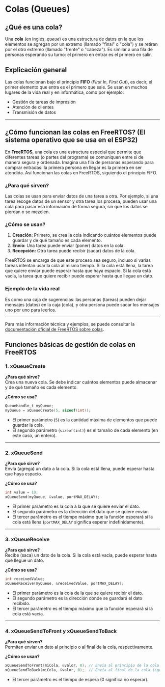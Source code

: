 # Colas (Queues)

## ¿Qué es una cola?

Una **cola** (en inglés, _queue_) es una estructura de datos en la que los elementos se agregan por un extremo (llamado "final" o "cola") y se retiran por el otro extremo (llamado "frente" o "cabeza"). Es similar a una fila de personas esperando su turno: el primero en entrar es el primero en salir.

## Explicación general

Las colas funcionan bajo el principio **FIFO** (_First In, First Out_), es decir, el primer elemento que entra es el primero que sale. Se usan en muchos lugares de la vida real y en informática, como por ejemplo:

- Gestión de tareas de impresión
- Atención de clientes
- Transmisión de datos

---

## ¿Cómo funcionan las colas en FreeRTOS? (El sistema operativo que se usa en el ESP32)

En **FreeRTOS**, una cola es una estructura especial que permite que diferentes tareas (o partes del programa) se comuniquen entre sí de manera segura y ordenada. Imagina una fila de personas esperando para comprar entradas: la primera persona en llegar es la primera en ser atendida. Así funcionan las colas en FreeRTOS, siguiendo el principio FIFO.

### ¿Para qué sirven?

Las colas se usan para enviar datos de una tarea a otra. Por ejemplo, si una tarea recoge datos de un sensor y otra tarea los procesa, pueden usar una cola para pasar esa información de forma segura, sin que los datos se pierdan o se mezclen.

### ¿Cómo se usan?

1. **Creación:** Primero, se crea la cola indicando cuántos elementos puede guardar y de qué tamaño es cada elemento.
2. **Envío:** Una tarea puede enviar (poner) datos en la cola.
3. **Recepción:** Otra tarea puede recibir (sacar) datos de la cola.

FreeRTOS se encarga de que este proceso sea seguro, incluso si varias tareas intentan usar la cola al mismo tiempo. Si la cola está llena, la tarea que quiere enviar puede esperar hasta que haya espacio. Si la cola está vacía, la tarea que quiere recibir puede esperar hasta que llegue un dato.

### Ejemplo de la vida real

Es como una caja de sugerencias: las personas (tareas) pueden dejar mensajes (datos) en la caja (cola), y otra persona puede sacar los mensajes uno por uno para leerlos.

---

Para más información técnica y ejemplos, se puede consultar la [documentación oficial de FreeRTOS sobre colas](https://freertos.org/Documentation/02-Kernel/04-API-references/06-Queues/00-QueueManagement).

## Funciones básicas de gestión de colas en FreeRTOS

### 1. xQueueCreate

**¿Para qué sirve?**  
Crea una nueva cola. Se debe indicar cuántos elementos puede almacenar y de qué tamaño es cada elemento.

**¿Cómo se usa?**

```c
QueueHandle_t myQueue;
myQueue = xQueueCreate(5, sizeof(int));
```

- El primer parámetro (`5`) es la cantidad máxima de elementos que puede guardar la cola.
- El segundo parámetro (`sizeof(int)`) es el tamaño de cada elemento (en este caso, un entero).

---

### 2. xQueueSend

**¿Para qué sirve?**  
Envía (agrega) un dato a la cola. Si la cola está llena, puede esperar hasta que haya espacio.

**¿Cómo se usa?**

```c
int value = 10;
xQueueSend(myQueue, &value, portMAX_DELAY);
```

- El primer parámetro es la cola a la que se quiere enviar el dato.
- El segundo parámetro es la dirección del dato que se quiere enviar.
- El tercer parámetro es el tiempo máximo que la función esperará si la cola está llena (`portMAX_DELAY` significa esperar indefinidamente).

---

### 3. xQueueReceive

**¿Para qué sirve?**  
Recibe (saca) un dato de la cola. Si la cola está vacía, puede esperar hasta que llegue un dato.

**¿Cómo se usa?**

```c
int receivedValue;
xQueueReceive(myQueue, &receivedValue, portMAX_DELAY);
```

- El primer parámetro es la cola de la que se quiere recibir el dato.
- El segundo parámetro es la dirección donde se guardará el dato recibido.
- El tercer parámetro es el tiempo máximo que la función esperará si la cola está vacía.

---

### 4. xQueueSendToFront y xQueueSendToBack

**¿Para qué sirven?**  
Permiten enviar un dato al principio o al final de la cola, respectivamente.

**¿Cómo se usan?**

```c
xQueueSendToFront(miCola, &valor, 0); // Envía al principio de la cola
xQueueSendToBack(miCola, &valor, 0);  // Envía al final de la cola (igual que xQueueSend)
```

- El tercer parámetro es el tiempo de espera (0 significa no esperar).
